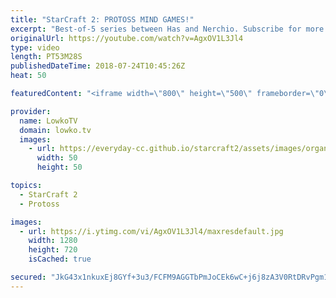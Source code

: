 ```yaml
---
title: "StarCraft 2: PROTOSS MIND GAMES!"
excerpt: "Best-of-5 series between Has and Nerchio. Subscribe for more videos: http://lowko.tv/youtube Has vs Kelazhur: https://goo.gl/pqA6ws  Mind games left and right, in particular from the Protoss player in this game. In this video I cast a best-of-5 series of professional StarCraft 2.  Support me on Patreon:"
originalUrl: https://youtube.com/watch?v=AgxOV1L3Jl4
type: video
length: PT53M28S
publishedDateTime: 2018-07-24T10:45:26Z
heat: 50

featuredContent: "<iframe width=\"800\" height=\"500\" frameborder=\"0\" src=\"https://www.youtube.com/embed/AgxOV1L3Jl4\" allow=\"accelerometer; autoplay; encrypted-media; gyroscope; picture-in-picture\" allowfullscreen></iframe>"

provider:
  name: LowkoTV
  domain: lowko.tv
  images:
    - url: https://everyday-cc.github.io/starcraft2/assets/images/organizations/lowko.tv-50x50.jpg
      width: 50
      height: 50

topics:
  - StarCraft 2
  - Protoss

images:
  - url: https://i.ytimg.com/vi/AgxOV1L3Jl4/maxresdefault.jpg
    width: 1280
    height: 720
    isCached: true

secured: "JkG43x1nkuxEj8GYf+3u3/FCFM9AGGTbPmJoCEk6wC+j6j8zA3V0RtDRvPgm1UG6tAOycyQvQ+/OuszOYbVAHvg8TQZqUOej7HseIzl1Nv0xLasno/q2KRfetE0ByLKpK2+QaQaxB2rQyQZp9P3LRvCp02SHLjWt1+qUtV2JIxowu7PrH8x2FzF+z+U9mxvN/U/epAWJOu1y28SHm1OhohTgqgE2bRVATiLicQpp25DuIugfi5Uc83zGtnD8tNXUgZ4ghosFKuUd4oNOaKG9LbA9g67shNfeq/WtBV8uQ6SgPgRDKRoK9merG3QEAZnaMXpRFN5U/+HKGxIPKL03C9F5cqJvdCOZba2Ta7N0o8NUgke0R2DLjNXtF1YalvPe5dBSjHxUQHWOO98SwN9sT7FMc+jqrR0Y2lthoeKT+/C7cX+mXZNNHZkcQm8MKsTE;jpUOc0FqtDRqtHlndnrjbA=="
---
```


